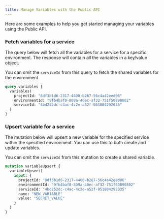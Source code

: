 ```yaml
---
title: Manage Variables with the Public API
---
```


Here are some examples to help you get started managing your variables using the Public API.

### Fetch variables for a service

The query below will fetch all the variables for a service for a specific environment. The response will contain all the variables in a key/value object.

<Banner variant="info">You can omit the `serviceId` from this query to fetch the shared variables for the environment.</Banner>

```graphql
query variables {
  variables(
    projectId: "8df3b1d6-2317-4400-b267-56c4a42eed06"
    environmentId: "9fb4baf0-809a-40ec-af32-751f50890802"
    serviceId: "4bd252dc-c4ac-4c2e-a52f-051804292035"
  )
}
```

### Upsert variable for a service

The mutation below will upsert a new variable for the specified service within the specified environment. You can use this to both create and update variables.

<Banner variant="info">You can omit the `serviceId` from this mutation to create a shared variable.</Banner>

```graphql
mutation variableUpsert {
  variableUpsert(
    input: {
      projectId: "8df3b1d6-2317-4400-b267-56c4a42eed06"
      environmentId: "9fb4baf0-809a-40ec-af32-751f50890802"
      serviceId: "4bd252dc-c4ac-4c2e-a52f-051804292035"
      name: "NEW_VARIABLE"
      value: "SECRET_VALUE"
    }
  )
}
```
